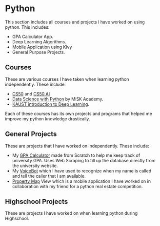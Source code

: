 # Python

This section includes all courses and projects I have worked on using python. This includes:

- GPA Calculator App.
- Deep Learning Algorithms.
- Mobile Application using Kivy
- General Purpose Projects.

## Courses

These are various courses I have taken when learning python independently. These include:

- [CS50](courses/cs50/) and [CS50 AI](courses/CS50%20AI/)
- [Data Science with Python](courses/Data%20Science%20Course/) by MiSK Academy.
- [KAUST introduction to Deep Learning](courses/KAUST%20AI/).

Each of these courses has its own projects and programs that helped me improve my python knowledge drastically.

## General Projects

These are projects that I have worked on independently. These include:

- My [GPA Calculator](General%20Projects/GPA%20Calculator/) made from Scratch to help me keep track of university GPA. Uses Web Scraping to fill up the database directly from the university website.
- My [VoiceBot](General%20Projects/Voice%20Bot/) which I have used to recognize when my name is called and tell the caller that I am available.
- [Property Map](General%20Projects/Property%20Map%20VIew/) View which is a mobile application I have worked on in collaboration with my friend for a python real estate competition.

## Highschool Projects

These are projects I have worked on when learning python during Highschool.
